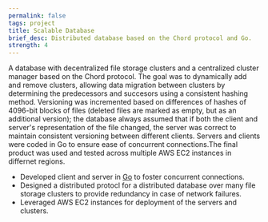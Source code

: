 ```yaml
---
permalink: false
tags: project
title: Scalable Database
brief_desc: Distributed database based on the Chord protocol and Go.
strength: 4
---
```

A database with decentralized file storage clusters and a centralized cluster
manager based on the Chord protocol. The goal was to dynamically add and remove
clusters, allowing data migration between clusters by determining the
predecessors and succesors using a consistent hashing method. Versioning was
incremented based on differences of hashes of 4096-bit blocks of files (deleted
files are marked as empty, but as an additional version); the database always
assumed that if both the client and server's representation of the file changed,
the server was correct to maintain consistent versioning between different
clients. Servers and clients were coded in Go to ensure ease of concurrent
connections.The final product was used and tested across multiple AWS EC2
instances in differnet regions.

* Developed client and server in [Go](https://go.dev) to foster concurrent
    connections.
* Designed a distributed protocl for a distributed database over many file
    storage clusters to provide redundancy in case of network failures.
* Leveraged AWS EC2 instances for deployment of the servers and clusters.